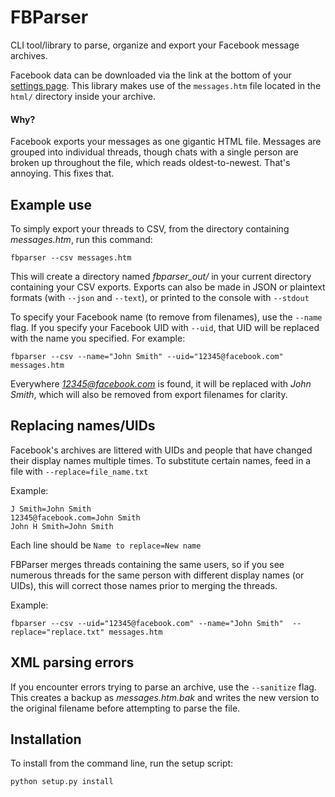 # FBParser

CLI tool/library to parse, organize and export your Facebook message archives.

Facebook data can be downloaded via the link at the bottom of 
your [settings page](https://www.facebook.com/settings). 
This library makes use of the `messages.htm` file located in the `html/` 
directory inside your archive.

#### Why?

Facebook exports your messages as one gigantic HTML file. Messages are grouped 
into individual threads, though chats with a single person are broken up 
throughout the file, which reads oldest-to-newest. That's annoying. This 
fixes that.

## Example use
To simply export your threads to CSV, from the directory containing 
 *messages.htm*, run this command:

`fbparser --csv messages.htm`

This will create a directory named *fbparser_out/* in your current directory 
containing your CSV exports. Exports can also be made in JSON or plaintext 
formats (with `--json` and `--text`), or printed to the console with `--stdout`

To specify your Facebook name (to remove from filenames), use the `--name` 
flag. If you specify your Facebook UID with `--uid`, that UID will be 
replaced with the name you specified. For example:

`fbparser --csv --name="John Smith" --uid="12345@facebook.com" messages.htm`

Everywhere *12345@facebook.com* is found, it will be replaced with 
*John Smith*, which will also be removed from export filenames for clarity.

## Replacing names/UIDs
Facebook's archives are littered with UIDs and people that have changed 
their display names multiple times. To substitute certain names, feed in a 
file with `--replace=file_name.txt`

Example:

```
J Smith=John Smith
12345@facebook.com=John Smith
John H Smith=John Smith
```

Each line should be `Name to replace=New name`

FBParser merges threads containing the same users, so if you see numerous 
threads for the same person with different display names (or UIDs), this 
will correct those names prior to merging the threads.

Example:

`fbparser --csv --uid="12345@facebook.com" --name="John Smith" 
--replace="replace.txt" messages.htm`

## XML parsing errors
If you encounter errors trying to parse an archive, use the `--sanitize` flag. 
This creates a backup as *messages.htm.bak* and writes the new version to 
the original filename before attempting to parse the file.

## Installation

To install from the command line, run the setup script:

`python setup.py install`

